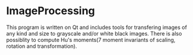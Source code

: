 # ImageProcessing
This program is written on Qt and includes tools for transfering images of any kind and size to grayscale and/or white black images. There is also possiblity to compute Hu's moments(7 moment invariants of scaling, rotation and transformation).
